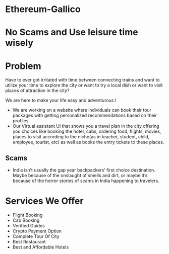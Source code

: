 # Ethereum-Gallico
# No Scams and Use leisure time wisely

# Problem 

Have to ever got irritated with time between connecting trains and want to utilize your time to explore the city or want to try a local dish or want to visit places of attraction in the city?

We are here to make your life easy and adventurous.!

* We are working on a website where individuals can book their tour packages with getting personalized recommendations based on their profiles. 
* Our Virtual assistant UI that shows you a travel plan in the city offering you choices like booking the hotel, cabs, ordering food, flights, movies, places to visit according to the niche(as in teacher, student, child, employee, tourist, etc) as well as books the entry tickets to these places.

## Scams

* India isn’t usually the gap year backpackers’ first choice destination. Maybe because of the onslaught of smells and dirt, or maybe it’s because of the horror stories of scams in India happening to travelers.


# Services We Offer

* Flight Booking
* Cab Booking
* Verified Guides
* Crypto Payment Option
* Complete Tour Of City
* Best Restaurant
* Best and Affordable Hotels

